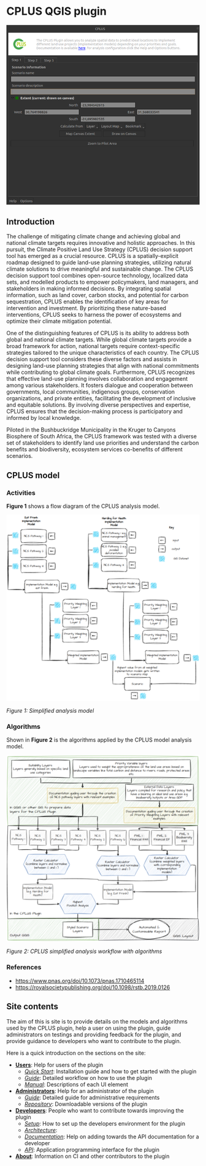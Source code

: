 # CPLUS QGIS plugin

![CPLUS add implementation model](img/home-plugin-screenshot.png)

## Introduction

The challenge of mitigating climate change and achieving global and national climate targets requires innovative and
holistic approaches. In this pursuit, the Climate Positive Land Use Strategy (CPLUS) decision support tool has emerged
as a crucial resource. CPLUS is a spatially-explicit roadmap designed to guide land-use planning strategies, utilizing
natural climate solutions to drive meaningful and sustainable change. The CPLUS decision support tool combines
open-source technology, localized data sets, and modelled products to empower policymakers, land managers,
and stakeholders in making informed decisions. By integrating spatial information, such as land cover, carbon stocks,
and potential for carbon sequestration, CPLUS enables the identification of key areas for intervention and investment.
By prioritizing these nature-based interventions, CPLUS seeks to harness the power of ecosystems and optimize their
climate mitigation potential.

One of the distinguishing features of CPLUS is its ability to address both global and national climate targets.
While global climate targets provide a broad framework for action, national targets require context-specific strategies
tailored to the unique characteristics of each country. The CPLUS decision support tool considers these diverse factors
and assists in designing land-use planning strategies that align with national commitments while contributing to global
climate goals. Furthermore, CPLUS recognizes that effective land-use planning involves collaboration and engagement
among various stakeholders. It fosters dialogue and cooperation between governments, local communities, indigenous
groups, conservation organizations, and private entities, facilitating the development of inclusive and equitable
solutions. By involving diverse perspectives and expertise, CPLUS ensures that the decision-making process is
participatory and informed by local knowledge.

Piloted in the Bushbuckridge Municipality in the Kruger to Canyons Biosphere of South Africa, the CPLUS framework was
tested with a diverse set of stakeholders to identify land use priorities and understand the carbon benefits and
biodiversity, ecosystem services co-benefits of different scenarios.

## CPLUS model

### Activities

**Figure 1** shows a flow diagram of the CPLUS analysis model.

![Simplified analysis model](img/simplified_analysis_model.svg)

*Figure 1: Simplified analysis model*

### Algorithms

Shown in **Figure 2** is the algorithms applied by the CPLUS model analysis model.

![Simplified analysis model with algorithms](img/workflow_with_algorithms.svg)

*Figure 2: CPLUS simplified analysis workflow with algorithms*

### References

- https://www.pnas.org/doi/10.1073/pnas.1710465114
- https://royalsocietypublishing.org/doi/10.1098/rstb.2019.0126

## Site contents

The aim of this is site is to provide details on the models and algorithms used by the CPLUS plugin,
help a user on using the plugin, guide administrators on testings and providing feedback for the plugin,
and provide guidance to developers who want to contribute to the plugin.

Here is a quick introduction on the sections on the site:

- **[Users](user/index.md)**: Help for users of the plugin
    * *[Quick Start](user/quickstart/index.md)*: Installation guide and how to get started with the plugin
    * *[Guide](user/guide/index.md)*: Detailed workflow on how to use the plugin
    * *[Manual](user/manual/index.md)*: Descriptions of each UI element
- **[Administrators](administrator/index.md)**: Help for an administrator of the plugin
    * *[Guide](administrator/guide/index.md)*: Detailed guide for administrative requirements
    * *[Repository](administrator/repository/index.md)*: Downloadable versions of the plugin
- **[Developers](developer/index.md)**: People who want to contribute towards improving the plugin
    * *[Setup](developer/setup/index.md)*: How to set up the developers environment for the plugin
    * *[Architecture](developer/architecture/index.md)*:
    * *[Documentation](developer/documentation/index.md)*: Help on adding towards the API documentation for a developer
    * *[API](developer/index.md)*: Application programming interface for the plugin
- **[About](about/ci.md)**: Information on CI and other contributors to the plugin

